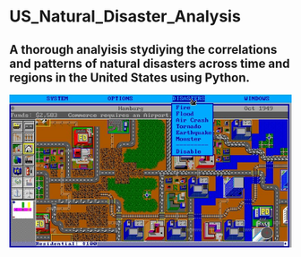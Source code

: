 # US_Natural_Disaster_Analysis
 
 ## A thorough analyisis stydiying the correlations and patterns of natural disasters across time and regions in the United States using Python.
 
![](Images/simcity_pic.jpg)

#### 
